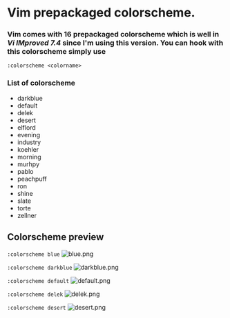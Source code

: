 # Vim  prepackaged colorscheme.
### Vim comes with 16 prepackaged colorscheme which is well in **_Vi IMproved 7.4_** since I'm using this version. You can hook with this colorscheme simply use 
```:colorscheme <colorname> ```

### List of colorscheme
- darkblue
- default
- delek
- desert 
- elflord
- evening
- industry 
- koehler
- morning
- murhpy
- pablo
- peachpuff
- ron
- shine
- slate
- torte 
- zellner 

## Colorscheme preview
```:colorscheme blue```
![blue.png](./images/blue.png)

```:colorscheme darkblue```
![darkblue.png](./images/darkblue.png)

```:colorscheme default```
![default.png](./images/default.png)

```:colorscheme delek```
![delek.png](./images/delek.png)

```:colorscheme desert```
![desert.png](./images/desert.png)

